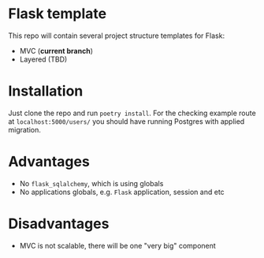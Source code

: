 # Flask template

This repo will contain several project structure templates
for Flask:

- MVC (**current branch**)
- Layered (TBD)

# Installation

Just clone the repo and run `poetry install`.
For the checking example route at `localhost:5000/users/`
you should have running Postgres with applied migration.

# Advantages

- No `flask_sqlalchemy`, which is using globals
- No applications globals, e.g. `Flask` application, session and etc

# Disadvantages

- MVC is not scalable, there will be one "very big" component
